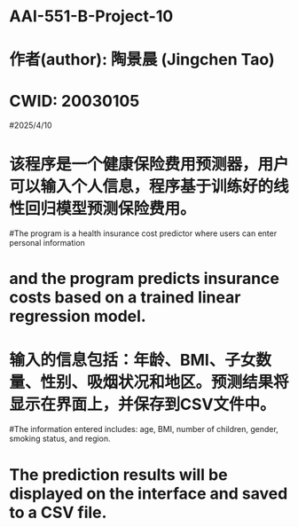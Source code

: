 
# AAI-551-B-Project-10
# 作者(author): 陶景晨 (Jingchen Tao)
# CWID: 20030105
#2025/4/10
# 该程序是一个健康保险费用预测器，用户可以输入个人信息，程序基于训练好的线性回归模型预测保险费用。
#The program is a health insurance cost predictor where users can enter personal information
# and the program predicts insurance costs based on a trained linear regression model.
# 输入的信息包括：年龄、BMI、子女数量、性别、吸烟状况和地区。预测结果将显示在界面上，并保存到CSV文件中。
#The information entered includes: age, BMI, number of children, gender, smoking status, and region.
# The prediction results will be displayed on the interface and saved to a CSV file.
